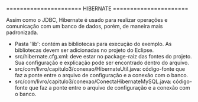 ====================== HIBERNATE ======================

Assim como o JDBC, Hibernate é usado para realizar operações e comunicação com um banco de dados, porém, de maneira mais padronizada.

- Pasta 'lib': contém as bibliotecas para execução do exemplo. As bibliotecas devem ser adicionadas no projeto do Eclipse.
- src/hibernate.cfg.xml: deve estar no package-raiz das fontes do projeto. Sua configuração e explicação pode ser encontrado dentro do arquivo.
- src/com/livro/capitulo3/conexao/HibernateUtil.java: código-fonte que faz a ponte entre o arquivo de configuração e a conexão com o banco.
- src/com/livro/capitulo3/conexao/ConectaHibernateMySQL.java: código-fonte que faz a ponte entre o arquivo de configuração e a conexão com o banco.
